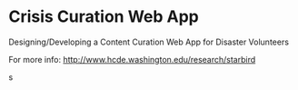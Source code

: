 Crisis Curation Web App
===============

Designing/Developing a Content Curation Web App for Disaster Volunteers

For more info: http://www.hcde.washington.edu/research/starbird

s
